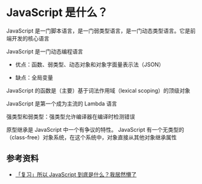 # JavaScript 是什么？

JavaScript 是一门脚本语言，是一门弱类型语言，是一门动态类型语言。它是前端开发的核心语言

JavaScript 是一门动态编程语言

-   优点：函数、弱类型、动态对象和对象字面量表示法（JSON）

-   缺点：全局变量

JavaScript 的函数是（主要）基于词法作用域（lexical scoping）的顶级对象

JavaScript 是第一个成为主流的 Lambda 语言

强类型和弱类型：强类型允许编译器在编译时检测错误

原型继承是 JavaScript 中一个有争议的特性。 JavaScript 有一个无类型的（class-free）对象系统，在这个系统中，对象直接从其他对象继承属性

## 参考资料

-   [「复习」所以 JavaScript 到底是什么？我居然懵了](https://mp.weixin.qq.com/s?__biz=Mzg5NDEyMzA2NQ==&mid=2247486345&idx=2&sn=fa098c0c1f654d128a9095ae71c4dc93&chksm=c02526dff752afc92a9fa81ab958f57668868ea42fd0abe4f31f6d2ee5124b04131fcad22d64&mpshare=1&scene=1&srcid=12127ADiSCDFxP2vIDl1WsNM&sharer_sharetime=1607735100937&sharer_shareid=778ad5bf3b27e0078eb105d7277263f6&key=07730a946a3186fbdec8838514eedaac97ef456f0bf3eb4675418ab1e63dfd67c4219c8eaa36d692689a14f7e7b3d3cb402ca2cfa15f6005bd6f0d4b61fc3baba05773f68d96ddb0f1259ad749a82c3bed2623b71be0f0f4a71fe19c378e6cde730d0bc1ccff6ccf1536f39ebe95c407b6d36094d64067f2ba1e9869db13fe82&ascene=1&uin=MTA0NTY0NDM2MQ%3D%3D&devicetype=Windows+10+x64&version=6300002f&lang=zh_CN&exportkey=Abn%2B1uxDAAjdKIYKP69GizY%3D&pass_ticket=J2WTHwIBT%2FJbeW7JkzLq0631o0mfN%2FqbP77GajCs5BGOPgD7rmOGeIBuggO%2FztSy&wx_header=0)
